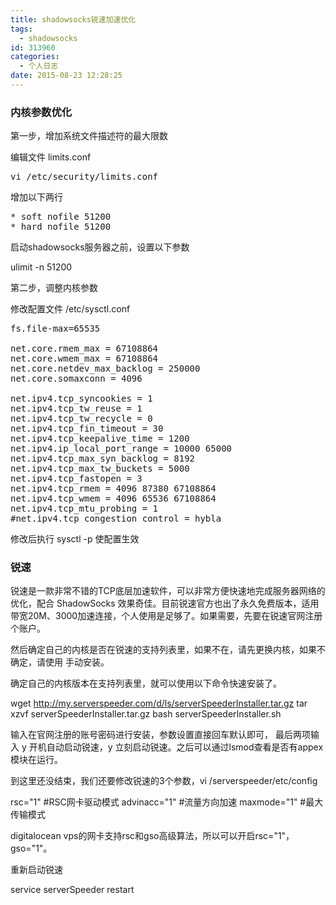 ```yaml
---
title: shadowsocks锐速加速优化
tags:
  - shadowsocks
id: 313960
categories:
  - 个人日志
date: 2015-08-23 12:28:25
---
```


### 内核参数优化

第一步，增加系统文件描述符的最大限数

编辑文件 limits.conf
<pre>vi /etc/security/limits.conf
</pre>
增加以下两行
<pre>* soft nofile 51200
* hard nofile 51200
</pre>
启动shadowsocks服务器之前，设置以下参数

ulimit -n 51200

第二步，调整内核参数

修改配置文件 /etc/sysctl.conf
<pre>fs.file-max=65535

net.core.rmem_max = 67108864
net.core.wmem_max = 67108864
net.core.netdev_max_backlog = 250000
net.core.somaxconn = 4096

net.ipv4.tcp_syncookies = 1
net.ipv4.tcp_tw_reuse = 1
net.ipv4.tcp_tw_recycle = 0
net.ipv4.tcp_fin_timeout = 30
net.ipv4.tcp_keepalive_time = 1200
net.ipv4.ip_local_port_range = 10000 65000
net.ipv4.tcp_max_syn_backlog = 8192
net.ipv4.tcp_max_tw_buckets = 5000
net.ipv4.tcp_fastopen = 3
net.ipv4.tcp_rmem = 4096 87380 67108864
net.ipv4.tcp_wmem = 4096 65536 67108864
net.ipv4.tcp_mtu_probing = 1
#net.ipv4.tcp_congestion_control = hybla
</pre>
修改后执行 sysctl -p 使配置生效

### 锐速

锐速是一款非常不错的TCP底层加速软件，可以非常方便快速地完成服务器网络的优化，配合 ShadowSocks 效果奇佳。目前锐速官方也出了永久免费版本，适用带宽20M、3000加速连接，个人使用是足够了。如果需要，先要在锐速官网注册个账户。

然后确定自己的内核是否在锐速的支持列表里，如果不在，请先更换内核，如果不确定，请使用 手动安装。

确定自己的内核版本在支持列表里，就可以使用以下命令快速安装了。

wget http://my.serverspeeder.com/d/ls/serverSpeederInstaller.tar.gz
tar xzvf serverSpeederInstaller.tar.gz
bash serverSpeederInstaller.sh

输入在官网注册的账号密码进行安装，参数设置直接回车默认即可，
最后两项输入 y 开机自动启动锐速，y 立刻启动锐速。之后可以通过lsmod查看是否有appex模块在运行。

到这里还没结束，我们还要修改锐速的3个参数，vi /serverspeeder/etc/config

rsc="1" #RSC网卡驱动模式
advinacc="1" #流量方向加速
maxmode="1" #最大传输模式

digitalocean vps的网卡支持rsc和gso高级算法，所以可以开启rsc="1"，gso="1"。

重新启动锐速

service serverSpeeder restart